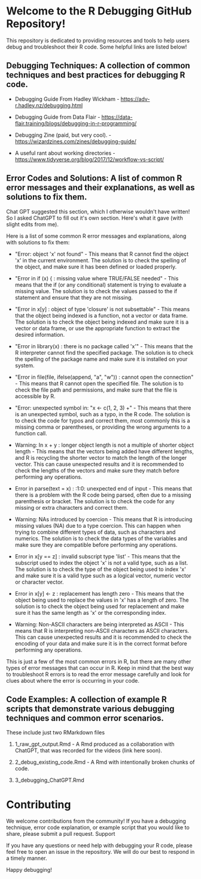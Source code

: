 # Welcome to the R Debugging GitHub Repository!

This repository is dedicated to providing resources and tools to help users debug and troubleshoot their R code. Some helpful links are listed below!

## **Debugging Techniques:** A collection of common techniques and best practices for debugging R code.

- Debugging Guide From Hadley Wickham - https://adv-r.hadley.nz/debugging.html

- Debugging Guide from Data Flair - https://data-flair.training/blogs/debugging-in-r-programming/

- Debugging Zine (paid, but very cool). - https://wizardzines.com/zines/debugging-guide/

- A useful rant about working directories - https://www.tidyverse.org/blog/2017/12/workflow-vs-script/

## **Error Codes and Solutions:** A list of common R error messages and their explanations, as well as solutions to fix them.

Chat GPT suggested this section, which I otherwise wouldn't have written! So I asked ChatGPT to fill out it's own section. Here's what it gave (with slight edits from me). 

Here is a list of some common R error messages and explanations, along with solutions to fix them:

 - "Error: object 'x' not found" - This means that R cannot find the object 'x' in the current environment. The solution is to check the spelling of the object, and make sure it has been defined or loaded properly.

 - "Error in if (x) { : missing value where TRUE/FALSE needed" - This means that the if (or any conditional) statement is trying to evaluate a missing value. The solution is to check the values passed to the if statement and ensure that they are not missing.

 -   "Error in x[y] : object of type 'closure' is not subsettable" - This means that the object being indexed is a function, not a vector or data frame. The solution is to check the object being indexed and make sure it is a vector or data frame, or use the appropriate function to extract the desired information.

 -   "Error in library(x) : there is no package called 'x'" - This means that the R interpreter cannot find the specified package. The solution is to check the spelling of the package name and make sure it is installed on your system.

  -  "Error in file(file, ifelse(append, "a", "w")) : cannot open the connection" - This means that R cannot open the specified file. The solution is to check the file path and permissions, and make sure that the file is accessible by R.

  -  "Error: unexpected symbol in: "x <- c(1, 2, 3) +" - This means that there is an unexpected symbol, such as a typo, in the R code. The solution is to check the code for typos and correct them, most commonly this is a missing comma or parentheses, or providing the wrong arguments to a function call.

 -   Warning: In x + y : longer object length is not a multiple of shorter object length - This means that the vectors being added have different lengths, and R is recycling the shorter vector to match the length of the longer vector. This can cause unexpected results and it is recommended to check the lengths of the vectors and make sure they match before performing any operations.

  -  Error in parse(text = x) : <text>:1:0: unexpected end of input - This means that there is a problem with the R code being parsed, often due to a missing parenthesis or bracket. The solution is to check the code for any missing or extra characters and correct them.

  -  Warning: NAs introduced by coercion - This means that R is introducing missing values (NA) due to a type coercion. This can happen when trying to combine different types of data, such as characters and numerics. The solution is to check the data types of the variables and make sure they are compatible before performing any operations.

  -  Error in x[y == z] : invalid subscript type 'list' - This means that the subscript used to index the object 'x' is not a valid type, such as a list. The solution is to check the type of the object being used to index 'x' and make sure it is a valid type such as a logical vector, numeric vector or character vector.

  -  Error in x[y] <- z : replacement has length zero - This means that the object being used to replace the values in 'x' has a length of zero. The solution is to check the object being used for replacement and make sure it has the same length as 'x' or the corresponding index.

  -  Warning: Non-ASCII characters are being interpreted as ASCII - This means that R is interpreting non-ASCII characters as ASCII characters. This can cause unexpected results and it is recommended to check the encoding of your data and make sure it is in the correct format before performing any operations.


This is just a few of the most common errors in R, but there are many other types of error messages that can occur in R. Keep in mind that the best way to troubleshoot R errors is to read the error message carefully and look for clues about where the error is occurring in your code.

## **Code Examples:** A collection of example R scripts that demonstrate various debugging techniques and common error scenarios.

These include just two RMarkdown files

1. 1_raw_gpt_output.Rmd - A Rmd produced as a collaboration with ChatGPT, that was recorded for the videos (link here soon). 

2. 2_debug_existing_code.Rmd - A Rmd with intentionally broken chunks of code. 

3. 3_debugging_ChatGPT.Rmd


# Contributing

We welcome contributions from the community! If you have a debugging technique, error code explanation, or example script that you would like to share, please submit a pull request.
Support

If you have any questions or need help with debugging your R code, please feel free to open an issue in the repository. We will do our best to respond in a timely manner.

Happy debugging!
